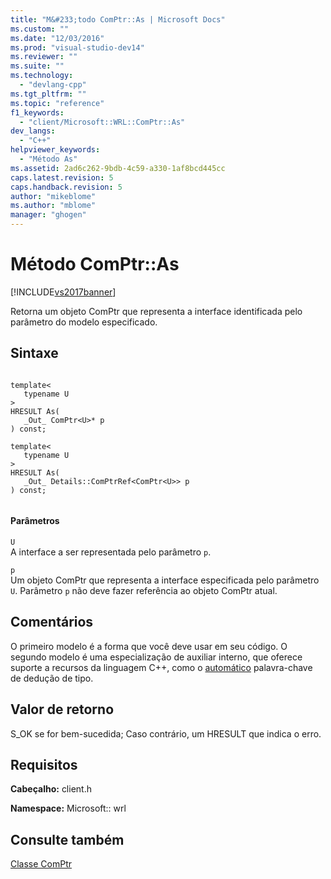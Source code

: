 ```yaml
---
title: "M&#233;todo ComPtr::As | Microsoft Docs"
ms.custom: ""
ms.date: "12/03/2016"
ms.prod: "visual-studio-dev14"
ms.reviewer: ""
ms.suite: ""
ms.technology: 
  - "devlang-cpp"
ms.tgt_pltfrm: ""
ms.topic: "reference"
f1_keywords: 
  - "client/Microsoft::WRL::ComPtr::As"
dev_langs: 
  - "C++"
helpviewer_keywords: 
  - "Método As"
ms.assetid: 2ad6c262-9bdb-4c59-a330-1af8bcd445cc
caps.latest.revision: 5
caps.handback.revision: 5
author: "mikeblome"
ms.author: "mblome"
manager: "ghogen"
---
```

# M&#233;todo ComPtr::As
[!INCLUDE[vs2017banner](../assembler/inline/includes/vs2017banner.md)]

Retorna um objeto ComPtr que representa a interface identificada pelo parâmetro do modelo especificado.  
  
## <a name="syntax"></a>Sintaxe  
  
```  
  
template<  
   typename U  
>  
HRESULT As(  
   _Out_ ComPtr<U>* p  
) const;  
  
template<  
   typename U  
>  
HRESULT As(  
   _Out_ Details::ComPtrRef<ComPtr<U>> p  
) const;  
  
```  
  
#### <a name="parameters"></a>Parâmetros  
 `U`  
 A interface a ser representada pelo parâmetro `p`.  
  
 `p`  
 Um objeto ComPtr que representa a interface especificada pelo parâmetro `U`. Parâmetro `p` não deve fazer referência ao objeto ComPtr atual.  
  
## <a name="remarks"></a>Comentários  
 O primeiro modelo é a forma que você deve usar em seu código. O segundo modelo é uma especialização de auxiliar interno, que oferece suporte a recursos da linguagem C++, como o [automático](../cpp/auto-cpp.md) palavra-chave de dedução de tipo.  
  
## <a name="return-value"></a>Valor de retorno  
 S_OK se for bem-sucedida; Caso contrário, um HRESULT que indica o erro.  
  
## <a name="requirements"></a>Requisitos  
 **Cabeçalho:** client.h  
  
 **Namespace:** Microsoft:: wrl  
  
## <a name="see-also"></a>Consulte também  
 [Classe ComPtr](../windows/comptr-class.md)